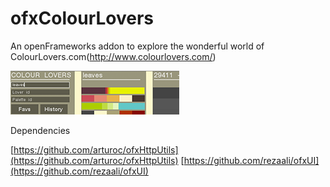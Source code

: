 ofxColourLovers
==============

An openFrameworks addon to explore the wonderful world of ColourLovers.com(http://www.colourlovers.com/) 

![image](https://github.com/borg/ofxColourLovers/blob/master/ofxaddons_thumbnail.png)

Dependencies

[https://github.com/arturoc/ofxHttpUtils](https://github.com/arturoc/ofxHttpUtils)
[https://github.com/rezaali/ofxUI](https://github.com/rezaali/ofxUI)